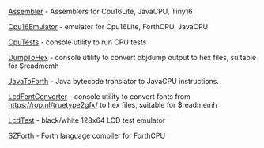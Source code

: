 [Assembler](Assembler) - Assemblers for Cpu16Lite, JavaCPU, Tiny16

[Cpu16Emulator](Cpu16Emulator) - emulator for Cpu16Lite, ForthCPU, JavaCPU

[CpuTests](CpuTests) - console utility to run CPU tests

[DumpToHex](DumpToHex) - console utility to convert objdump output to hex files, suitable for $readmemh

[JavaToForth](JavaToForth) - Java bytecode translator to JavaCPU instructions.

[LcdFontConverter](LcdFontConverter) - console utility to convert fonts from https://rop.nl/truetype2gfx/ to hex files, suitable for $readmemh

[LcdTest](LcdTest) - black/white 128x64 LCD test emulator

[SZForth](SZForth) - Forth language compiler for ForthCPU
